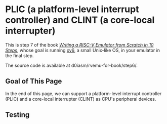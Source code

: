 # PLIC \(a platform-level interrupt controller\) and CLINT \(a core-local interrupter\)

This is step 7 of the book [_Writing a RISC-V Emulator from Scratch in 10 Steps_](./), whose goal is running [xv6](https://github.com/mit-pdos/xv6-riscv), a small Unix-like OS, in your emulator in the final step.

The source code is available at d0iasm/rvemu-for-book/step6/.

## Goal of This Page

In the end of this page, we can support a platform-level interrupt controller \(PLIC\) and a core-local interrupter \(CLINT\) as CPU's peripheral devices.

## Testing

